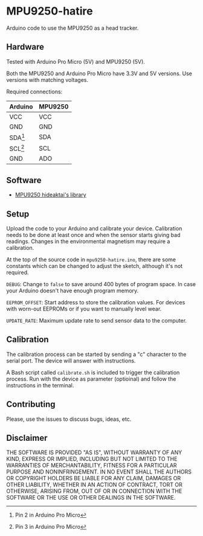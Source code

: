 # MPU9250-hatire

Arduino code to use the MPU9250 as a head tracker.

## Hardware

Tested with Arduino Pro Micro (5V) and MPU9250 (5V).

Both the MPU9250 and Arduino Pro Micro have 3.3V and 5V versions. Use versions
with matching voltages.

Required connections:

|Arduino |MPU9250 |
|--------|--------|
|VCC     |VCC     |
|GND     |GND     |
|SDA[^1] |SDA     |
|SCL[^2] |SCL     |
|GND     |ADO     |

[^1]: Pin 2 in Arduino Pro Micro
[^2]: Pin 3 in Arduino Pro Micro

## Software

- [MPU9250 hideaktai's library](https://github.com/hideakitai/MPU9250)

## Setup

Upload the code to your Arduino and calibrate your device. Calibration needs to
be done at least once and when the sensor starts giving bad readings. Changes
in the environmental magnetism may require a calibration.

At the top of the source code in `mpu9250-hatire.ino`, there are some constants
which can be changed to adjust the sketch, although it's not required.

`DEBUG`: Change to `false` to save around 400 bytes of program space. In case
your Arduino doesn't have enough program memory.

`EEPROM_OFFSET`: Start address to store the calibration values. For devices
with worn-out EEPROMs or if you want to manually level wear.

`UPDATE_RATE`: Maximum update rate to send sensor data to the computer.

## Calibration

The calibration process can be started by sending a "c" character to the
serial port. The device will answer with instructions.

A Bash script called `calibrate.sh` is included to trigger the calibration
process. Run with the device as parameter (optioinal) and follow the
instructions in the terminal.

## Contributing

Please, use the issues to discuss bugs, ideas, etc.

## Disclaimer

THE SOFTWARE IS PROVIDED "AS IS", WITHOUT WARRANTY OF ANY KIND, EXPRESS OR
IMPLIED, INCLUDING BUT NOT LIMITED TO THE WARRANTIES OF MERCHANTABILITY,
FITNESS FOR A PARTICULAR PURPOSE AND NONINFRINGEMENT. IN NO EVENT SHALL THE
AUTHORS OR COPYRIGHT HOLDERS BE LIABLE FOR ANY CLAIM, DAMAGES OR OTHER
LIABILITY, WHETHER IN AN ACTION OF CONTRACT, TORT OR OTHERWISE, ARISING FROM,
OUT OF OR IN CONNECTION WITH THE SOFTWARE OR THE USE OR OTHER DEALINGS IN THE
SOFTWARE.
